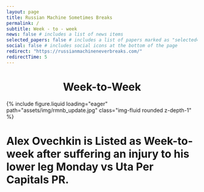 ```yaml
---
layout: page
title: Russian Machine Sometimes Breaks
permalink: /
subtitle: Week - to - week
news: false # includes a list of news items
selected_papers: false # includes a list of papers marked as "selected={true}"
social: false # includes social icons at the bottom of the page
redirect: "https://russianmachineneverbreaks.com/"
redirectTime: 5
---
```


<h1 class="display-6" style="text-align:center;">
  Week-to-Week
</h1>

<swiper-container keyboard="true" navigation="true" pagination="true" pagination-clickable="true" pagination-dynamic-bullets="true" rewind="true">
  <swiper-slide>{% include figure.liquid loading="eager" path="assets/img/rmnb_update.jpg" class="img-fluid rounded z-depth-1" %}</swiper-slide>
</swiper-container>

<h1 class="display-6">
  Alex Ovechkin is Listed as Week-to-week after suffering an injury to his lower leg Monday vs Uta Per Capitals PR.
</h1>
